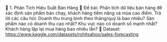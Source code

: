 🔹 1. Phân Tích Hiệu Suất Bán Hàng
📝 Đề bài:
Phân tích dữ liệu bán hàng để xác định sản phẩm bán chạy, khách hàng tiềm năng và mùa cao điểm.
Trả lời các câu hỏi:
Doanh thu trung bình theo tháng/quý là bao nhiêu?
Sản phẩm nào có doanh thu cao nhất?
Khu vực nào có doanh số mạnh nhất?
Khách hàng lặp lại mua hàng bao nhiêu lần?
📂 Dataset:
https://www.kaggle.com/datasets/rohitsahoo/sales-forecasting